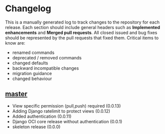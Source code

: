 # Changelog

This is a manually generated log to track changes to the repository for each release. 
Each section should include general headers such as **Implemented enhancements** 
and **Merged pull requests**. All closed issued and bug fixes should be 
represented by the pull requests that fixed them.
Critical items to know are:

 - renamed commands
 - deprecated / removed commands
 - changed defaults
 - backward incompatible changes
 - migration guidance
 - changed behaviour

## [master](https://github.com/vsoch/django-oci/tree/master)
 - View specific permission (pull,push) required (0.0.13)
 - Adding Django ratelimit to protect views (0.0.12)
 - Added authentication (0.0.11)
 - Django OCI core release without authentication (0.0.1)
 - skeleton release  (0.0.0)
